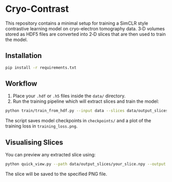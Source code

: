 # Cryo-Contrast

This repository contains a minimal setup for training a SimCLR style contrastive learning model on cryo-electron tomography data. 3‑D volumes stored as HDF5 files are converted into 2‑D slices that are then used to train the model.

## Installation

```bash
pip install -r requirements.txt
```

## Workflow

1. Place your `.hdf` or `.h5` files inside the `data/` directory.
2. Run the training pipeline which will extract slices and train the model:

```bash
python train/train_from_hdf.py --input data --slices data/output_slices --epochs 100
```

The script saves model checkpoints in `checkpoints/` and a plot of the training loss in `training_loss.png`.

## Visualising Slices

You can preview any extracted slice using:

```bash
python quick_view.py --path data/output_slices/your_slice.npy --output preview.png
```

The slice will be saved to the specified PNG file.
